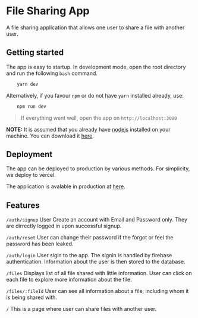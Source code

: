 # File Sharing App

A file sharing application that allows one user to share a file with another user.

## Getting started

The app is easy to startup. In development mode, open the root directory and run the following `bash` command.

```bash
    yarn dev
```

Alternatively, if you favour `npm` or do not have `yarn` installed already, use:

```bash
    npm run dev
```

> If everything went well, open the app on `http://localhost:3000`

**NOTE:** It is assumed that you already have [nodejs](https://nodejs.org/) installed on your machine. You can download it [here](https://nodejs.org/).

## Deployment

The app can be deployed to production by various methods. For simplicity, we deploy to vercel.

The application is avalable in production at [here](https://file-sharer.vercel.app).

## Features

`/auth/signup` User Create an account with Email and Password only. They are dirrectly logged in upon successful signup.

`/auth/reset` User can change their password if the forgot or feel the password has been leaked.

`/auth/login` User sigin to the app. The signin is handled by firebase authentication. Information about the user is then stored to the database.

`/files` Displays list of all file shared with little information. User can click on each file to explore more information about the file.

`/files/:fileId` User can see all information about a file; including whom it is being shared with.

`/` This is a page where user can share files with another user.
